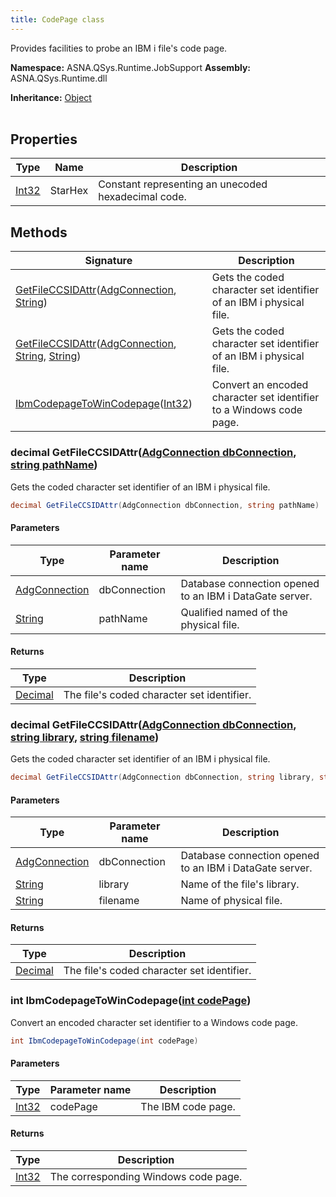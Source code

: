```yaml
---
title: CodePage class
---
```


Provides facilities to probe an IBM i file's code page.

**Namespace:** ASNA.QSys.Runtime.JobSupport
**Assembly:** ASNA.QSys.Runtime.dll

**Inheritance:** [Object](https://docs.microsoft.com/en-us/dotnet/api/system.object)
<br>
<br>

## Properties

| Type | Name | Description
| --- | --- | --- 
| [Int32](https://learn.microsoft.com/en-us/dotnet/csharp/language-reference/builtin-types/integral-numeric-types) | StarHex | Constant representing an unecoded hexadecimal code. |

## Methods

| Signature | Description |
| --- | --- |
| [GetFileCCSIDAttr](#decimal-getfileccsidattradgconnection-dbconnection-string-pathname)([AdgConnection](/reference/datagate/datagate-client/adg-connection.html), [String](https://docs.microsoft.com/en-us/dotnet/api/system.string)) | Gets the coded character set identifier of an IBM i physical file.
| [GetFileCCSIDAttr](#decimal-getfileccsidattradgconnection-dbconnection-string-library-string-filename)([AdgConnection](/reference/datagate/datagate-client/adg-connection.html), [String](https://docs.microsoft.com/en-us/dotnet/api/system.string), [String](https://docs.microsoft.com/en-us/dotnet/api/system.string)) | Gets the coded character set identifier of an IBM i physical file.
| [IbmCodepageToWinCodepage](#int-ibmcodepagetowincodepageint-codepage)([Int32](https://docs.microsoft.com/en-us/dotnet/api/system.int32)) | Convert an encoded character set identifier to a Windows code page.

### decimal GetFileCCSIDAttr([AdgConnection dbConnection](/reference/datagate/datagate-client/adg-connection.html), [string pathName](https://learn.microsoft.com/en-us/dotnet/api/system.string?view=net-8.0))

Gets the coded character set identifier of an IBM i physical file.

```cs
decimal GetFileCCSIDAttr(AdgConnection dbConnection, string pathName)
```

#### Parameters

| Type | Parameter name | Description
| --- | --- | ---
| [AdgConnection](/reference/datagate/datagate-client/adg-connection.html) | dbConnection | Database connection opened to an IBM i DataGate server.
| [String](https://docs.microsoft.com/en-us/dotnet/api/system.string) | pathName | Qualified named of the physical file.

#### Returns

| Type | Description
| --- | ---
| [Decimal](https://docs.microsoft.com/en-us/dotnet/api/system.decimal) | The file's coded character set identifier.

### decimal GetFileCCSIDAttr([AdgConnection dbConnection](/reference/datagate/datagate-client/adg-connection.html), [string library](https://learn.microsoft.com/en-us/dotnet/api/system.string?view=net-8.0), [string filename](https://learn.microsoft.com/en-us/dotnet/api/system.string?view=net-8.0))

Gets the coded character set identifier of an IBM i physical file.

```cs
decimal GetFileCCSIDAttr(AdgConnection dbConnection, string library, string filename)
```

#### Parameters

| Type | Parameter name | Description
| --- | --- | ---
| [AdgConnection](/reference/datagate/datagate-client/adg-connection.html) | dbConnection | Database connection opened to an IBM i DataGate server.
| [String](https://docs.microsoft.com/en-us/dotnet/api/system.string) | library | Name of the file's library.
| [String](https://docs.microsoft.com/en-us/dotnet/api/system.string) | filename | Name of physical file.

#### Returns

| Type | Description
| --- | ---
| [Decimal](https://docs.microsoft.com/en-us/dotnet/api/system.decimal) | The file's coded character set identifier.

### int IbmCodepageToWinCodepage([int codePage](https://learn.microsoft.com/en-us/dotnet/csharp/language-reference/builtin-types/integral-numeric-types))

Convert an encoded character set identifier to a Windows code page.

```cs
int IbmCodepageToWinCodepage(int codePage)
```

#### Parameters

| Type | Parameter name | Description
| --- | --- | ---
| [Int32](https://docs.microsoft.com/en-us/dotnet/api/system.int32) | codePage | The IBM code page.

#### Returns

| Type | Description
| --- | ---
| [Int32](https://docs.microsoft.com/en-us/dotnet/api/system.int32) | The corresponding Windows code page.
